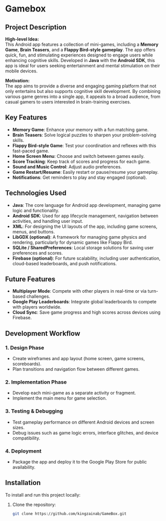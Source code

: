 # Gamebox

## Project Description

**High-level Idea:**  
This Android app features a collection of mini-games, including a **Memory Game**, **Brain Teasers**, and a **Flappy Bird-style gameplay**. The app offers quick, fun, and stimulating experiences designed to engage users while enhancing cognitive skills. Developed in **Java** with the **Android SDK**, this app is ideal for users seeking entertainment and mental stimulation on their mobile devices.

**Motivation:**  
The app aims to provide a diverse and engaging gaming platform that not only entertains but also supports cognitive skill development. By combining various game genres into a single app, it appeals to a broad audience, from casual gamers to users interested in brain-training exercises.

## Key Features

- **Memory Game**: Enhance your memory with a fun matching game.
- **Brain Teasers**: Solve logical puzzles to sharpen your problem-solving skills.
- **Flappy Bird-style Game**: Test your coordination and reflexes with this fast-paced game.
- **Home Screen Menu**: Choose and switch between games easily.
- **Score Tracking**: Keep track of scores and progress for each game.
- **Sound and Music Control**: Adjust audio preferences.
- **Game Restart/Resume**: Easily restart or pause/resume your gameplay.
- **Notifications**: Get reminders to play and stay engaged (optional).

## Technologies Used

- **Java**: The core language for Android app development, managing game logic and functionality.
- **Android SDK**: Used for app lifecycle management, navigation between activities, and handling user input.
- **XML**: For designing the UI layouts of the app, including game screens, menus, and buttons.
- **LibGDX (optional)**: A framework for managing game physics and rendering, particularly for dynamic games like Flappy Bird.
- **SQLite / SharedPreferences**: Local storage solutions for saving user preferences and scores.
- **Firebase (optional)**: For future scalability, including user authentication, cloud-based leaderboards, and push notifications.

## Future Features

- **Multiplayer Mode**: Compete with other players in real-time or via turn-based challenges.
- **Google Play Leaderboards**: Integrate global leaderboards to compete with players worldwide.
- **Cloud Sync**: Save game progress and high scores across devices using Firebase.

## Development Workflow

### 1. **Design Phase**
- Create wireframes and app layout (home screen, game screens, scoreboards).
- Plan transitions and navigation flow between different games.

### 2. **Implementation Phase**
- Develop each mini-game as a separate activity or fragment.
- Implement the main menu for game selection.

### 3. **Testing & Debugging**
- Test gameplay performance on different Android devices and screen sizes.
- Debug issues such as game logic errors, interface glitches, and device compatibility.

### 4. **Deployment**
- Package the app and deploy it to the Google Play Store for public availability.

## Installation

To install and run this project locally:

1. Clone the repository:
   ```bash
   git clone https://github.com/kingzainab/GameBox.git
